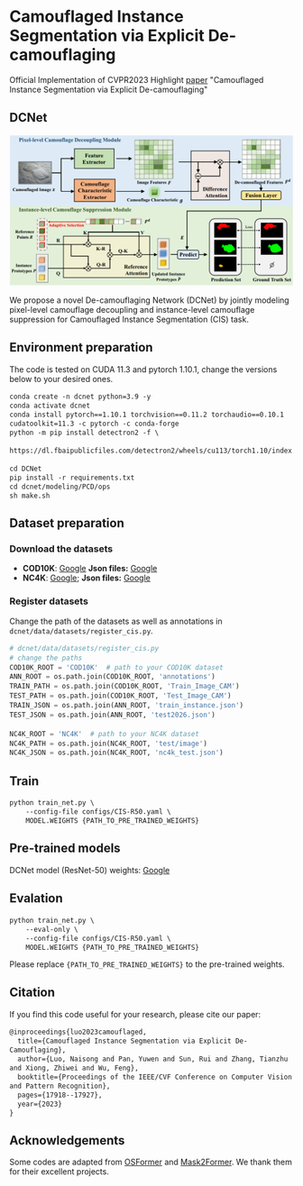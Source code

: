 # Camouflaged Instance Segmentation via Explicit De-camouflaging

Official Implementation of CVPR2023 Highlight [paper](http://openaccess.thecvf.com/content/CVPR2023/html/Luo_Camouflaged_Instance_Segmentation_via_Explicit_De-Camouflaging_CVPR_2023_paper.html) "Camouflaged Instance Segmentation via Explicit De-camouflaging"

## DCNet

![Alt text](framework.png)

We propose a novel De-camouflaging Network (DCNet) by jointly modeling pixel-level camouflage decoupling and instance-level camouflage suppression for Camouflaged Instance Segmentation (CIS) task.


## Environment preparation

The code is tested on CUDA 11.3 and pytorch 1.10.1, change the versions below to your desired ones.

```shell
conda create -n dcnet python=3.9 -y
conda activate dcnet
conda install pytorch==1.10.1 torchvision==0.11.2 torchaudio==0.10.1 cudatoolkit=11.3 -c pytorch -c conda-forge
python -m pip install detectron2 -f \
    https://dl.fbaipublicfiles.com/detectron2/wheels/cu113/torch1.10/index.html

cd DCNet
pip install -r requirements.txt
cd dcnet/modeling/PCD/ops
sh make.sh
```

## Dataset preparation

### Download the datasets

- **COD10K**: [Google](https://drive.google.com/file/d/1YGa3v-MiXy-3MMJDkidLXPt0KQwygt-Z/view?usp=sharing) **Json files:** [Google](https://drive.google.com/drive/folders/1Yvz63C8c7LOHFRgm06viUM9XupARRPif?usp=sharing)
- **NC4K**: [Google](https://drive.google.com/file/d/1eK_oi-N4Rmo6IIxUNbYHBiNWuDDLGr_k/view?usp=sharing); **Json files:** [Google](https://drive.google.com/drive/folders/1LyK7tl2QVZBFiNaWI_n0ZVa0QiwF2B8e?usp=sharing)

### Register datasets

Change the path of the datasets as well as annotations in `dcnet/data/datasets/register_cis.py`.

```python
# dcnet/data/datasets/register_cis.py
# change the paths
COD10K_ROOT = 'COD10K'  # path to your COD10K dataset
ANN_ROOT = os.path.join(COD10K_ROOT, 'annotations')
TRAIN_PATH = os.path.join(COD10K_ROOT, 'Train_Image_CAM')
TEST_PATH = os.path.join(COD10K_ROOT, 'Test_Image_CAM')
TRAIN_JSON = os.path.join(ANN_ROOT, 'train_instance.json')
TEST_JSON = os.path.join(ANN_ROOT, 'test2026.json')

NC4K_ROOT = 'NC4K'  # path to your NC4K dataset
NC4K_PATH = os.path.join(NC4K_ROOT, 'test/image')
NC4K_JSON = os.path.join(NC4K_ROOT, 'nc4k_test.json')
```

## Train

```shell
python train_net.py \
    --config-file configs/CIS-R50.yaml \
    MODEL.WEIGHTS {PATH_TO_PRE_TRAINED_WEIGHTS}
```

## Pre-trained models

DCNet model (ResNet-50) weights: [Google](https://drive.google.com/file/d/1xeB_F713KiGHhMSvwBcGmlgKap1IbOvQ/view?usp=sharing)


## Evalation

```shell
python train_net.py \
    --eval-only \
    --config-file configs/CIS-R50.yaml \
    MODEL.WEIGHTS {PATH_TO_PRE_TRAINED_WEIGHTS}
```

Please replace `{PATH_TO_PRE_TRAINED_WEIGHTS}` to the pre-trained weights.

## Citation

If you find this code useful for your research, please cite our paper:
```
@inproceedings{luo2023camouflaged,
  title={Camouflaged Instance Segmentation via Explicit De-Camouflaging},
  author={Luo, Naisong and Pan, Yuwen and Sun, Rui and Zhang, Tianzhu and Xiong, Zhiwei and Wu, Feng},
  booktitle={Proceedings of the IEEE/CVF Conference on Computer Vision and Pattern Recognition},
  pages={17918--17927},
  year={2023}
}
```

## Acknowledgements

Some codes are adapted from [OSFormer](https://github.com/PJLallen/OSFormer) and [Mask2Former](https://github.com/facebookresearch/Mask2Former). We thank them for their excellent projects.
